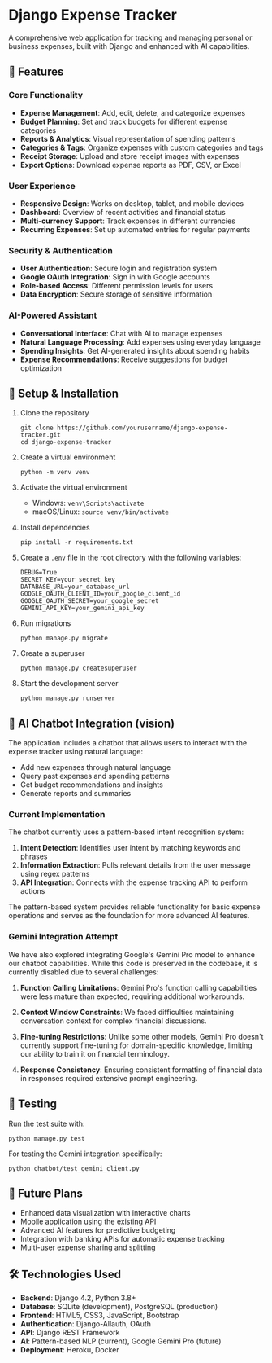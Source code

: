 # Django Expense Tracker

A comprehensive web application for tracking and managing personal or business expenses, built with Django and enhanced with AI capabilities.

## 🌟 Features

### Core Functionality
- **Expense Management**: Add, edit, delete, and categorize expenses
- **Budget Planning**: Set and track budgets for different expense categories
- **Reports & Analytics**: Visual representation of spending patterns
- **Categories & Tags**: Organize expenses with custom categories and tags
- **Receipt Storage**: Upload and store receipt images with expenses
- **Export Options**: Download expense reports as PDF, CSV, or Excel

### User Experience
- **Responsive Design**: Works on desktop, tablet, and mobile devices
- **Dashboard**: Overview of recent activities and financial status
- **Multi-currency Support**: Track expenses in different currencies
- **Recurring Expenses**: Set up automated entries for regular payments

### Security & Authentication
- **User Authentication**: Secure login and registration system
- **Google OAuth Integration**: Sign in with Google accounts
- **Role-based Access**: Different permission levels for users
- **Data Encryption**: Secure storage of sensitive information

### AI-Powered Assistant
- **Conversational Interface**: Chat with AI to manage expenses
- **Natural Language Processing**: Add expenses using everyday language
- **Spending Insights**: Get AI-generated insights about spending habits
- **Expense Recommendations**: Receive suggestions for budget optimization

## 🚀 Setup & Installation

1. Clone the repository
   ```
   git clone https://github.com/yourusername/django-expense-tracker.git
   cd django-expense-tracker
   ```

2. Create a virtual environment
   ```
   python -m venv venv
   ```

3. Activate the virtual environment
   - Windows: `venv\Scripts\activate`
   - macOS/Linux: `source venv/bin/activate`

4. Install dependencies
   ```
   pip install -r requirements.txt
   ```

5. Create a `.env` file in the root directory with the following variables:
   ```
   DEBUG=True
   SECRET_KEY=your_secret_key
   DATABASE_URL=your_database_url
   GOOGLE_OAUTH_CLIENT_ID=your_google_client_id
   GOOGLE_OAUTH_SECRET=your_google_secret
   GEMINI_API_KEY=your_gemini_api_key
   ```

6. Run migrations
   ```
   python manage.py migrate
   ```

7. Create a superuser
   ```
   python manage.py createsuperuser
   ```

8. Start the development server
   ```
   python manage.py runserver
   ```

## 🤖 AI Chatbot Integration (vision)

The application includes a chatbot that allows users to interact with the expense tracker using natural language:

- Add new expenses through natural language
- Query past expenses and spending patterns
- Get budget recommendations and insights
- Generate reports and summaries

### Current Implementation

The chatbot currently uses a pattern-based intent recognition system:

1. **Intent Detection**: Identifies user intent by matching keywords and phrases
2. **Information Extraction**: Pulls relevant details from the user message using regex patterns
3. **API Integration**: Connects with the expense tracking API to perform actions

The pattern-based system provides reliable functionality for basic expense operations and serves as the foundation for more advanced AI features.

### Gemini Integration Attempt

We have also explored integrating Google's Gemini Pro model to enhance our chatbot capabilities. While this code is preserved in the codebase, it is currently disabled due to several challenges:

1. **Function Calling Limitations**: Gemini Pro's function calling capabilities were less mature than expected, requiring additional workarounds.
   
2. **Context Window Constraints**: We faced difficulties maintaining conversation context for complex financial discussions.
   
3. **Fine-tuning Restrictions**: Unlike some other models, Gemini Pro doesn't currently support fine-tuning for domain-specific knowledge, limiting our ability to train it on financial terminology.
   
4. **Response Consistency**: Ensuring consistent formatting of financial data in responses required extensive prompt engineering.

## 🧪 Testing

Run the test suite with:
```
python manage.py test
```

For testing the Gemini integration specifically:
```
python chatbot/test_gemini_client.py
```

## 🔮 Future Plans

- Enhanced data visualization with interactive charts
- Mobile application using the existing API
- Advanced AI features for predictive budgeting
- Integration with banking APIs for automatic expense tracking
- Multi-user expense sharing and splitting

## 🛠️ Technologies Used

- **Backend**: Django 4.2, Python 3.8+
- **Database**: SQLite (development), PostgreSQL (production)
- **Frontend**: HTML5, CSS3, JavaScript, Bootstrap
- **Authentication**: Django-Allauth, OAuth
- **API**: Django REST Framework
- **AI**: Pattern-based NLP (current), Google Gemini Pro (future)
- **Deployment**: Heroku, Docker
